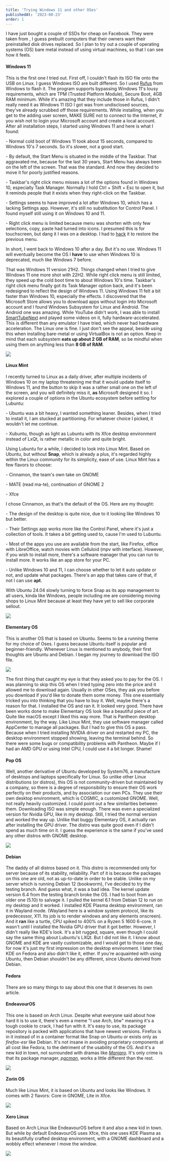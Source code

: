 ```yaml
---
title: 'Trying Windows 11 and other OSes'
publishedAt: '2023-08-23'
order: 1
---
```

I have just bought a couple of SSDs for cheap on Facebook. They were
taken from , I guess prebuilt computers that their owners want their
preinstalled disk drives replaced. So I plan to try out a couple of
operating systems (OS) bare metal instead of using virtual machines, so
that I can see how it feels.

#### Windows 11

This is the first one I tried out. First off, I couldn't flash its ISO
file onto the USB on Linux. I guess Windows ISO are built different. So
I used [Rufus](https://rufus.ie/en/) from Windows to flash it. The
program supports bypassing Windows 11's lousy requirements, which are
TPM (Trusted Platform Module), Secure Boot, 4GB RAM minimum. While it's
amazing that they include those in Rufus, I didn't really need it as
Windows 11 ISO I got was from undisclosed sources, they've already
scrubbed off those requirements. While installing, when you get to the
adding user screen, MAKE SURE not to connect to the Internet, if you
wish not to login your Microsoft account and create a local account.
After all installation steps, I started using Windows 11 and here is
what I found:

\- Normal cold boot of Windows 11 took about 15 seconds, compared to
Windows 10's 7 seconds. So it's slower, not a good start.

\- By default, the Start Menu is situated in the middle of the Taskbar.
That aggravated me, because for the last 30 years, Start Menu has always
been on the left of the screen. That was the standard. And now they
decided to move it for poorly justified reasons.

\- Taskbar's right click menu misses a lot of the options found in
Windows 10, especially Task Manager. Normally I hold Ctrl + Shift + Esc
to open it, but it reminds people that it exists when they right-click
on the Taskbar.

\- Settings seems to have improved a lot after Windows 10, which has a
lacking Settings app. However, it's still no substitution for Control
Panel. I found myself still using it on Windows 10 and 11.

\- Right click menu is limited because menu was shorten with only few
selections, copy, paste had turned into icons. I presumed this is for
touchscreen, but dang it I was on a desktop. I had to
[hack](https://www.theverge.com/23707964/windows-11-regedit-registry-menu-how-to)
it to restore the previous menu.

In short, I went back to Windows 10 after a day. But it's no use.
Windows 11 will eventually become the OS I **have** to use when Windows
10 is deprecated, much like Windows 7 before.

That was Windows 11 version 21H2. Things changed when I tried to give
Windows 11 one more shot with 22H2. While right click menu is still
limited, they speed up the cold boot time to about Windows 10's time.
Taskbar's right click menu finally got its Task Manager option back, and
it's been redesigned to reflect the design of Windows 11. Using Windows
11 felt a bit faster than Windows 10, especially the effects. I
discovered that the Microsoft Store allows you to download apps without
login into Microsoft account and I found Windows Subsystem for Linux and
Android. The Android one was amazing. While YouTube didn't work, I was
able to install
[SmartTubeNext](https://github.com/yuliskov/SmartTubeNext) and played
some videos on it, fully hardware-accelerated. This is different than
any emulator I have tried, which never had hardware acceleration. The
Linux one is fine. I just don't see the appeal, beside using this when
installing bare-metal or using VirtualBox is not an option. Keep in mind
that each subsystem **eats up about 2 GB of RAM**, so be mindful when
using them on anything less than **8 GB of RAM**.

![](/images/blog/230823-1/win11-taskmgr.png)

#### Linux Mint

I recently turned to Linux as a daily driver, after multiple incidents
of Windows 10 on my laptop threatening me that it would update itself to
Windows 11, and the button to skip it was a rather small one on the left
of the screen, and you will definitely miss it, **as** Microsoft
designed it so. I explored a couple of options in the Ubuntu ecosystem
before settling for Lubuntu:

\- Ubuntu was a bit heavy, I wanted something leaner. Besides, when I
tried to install it, I am stucked at partitioning. For whatever choice I
picked, it wouldn't let me continue.

\- Xubuntu, though as light as Lubuntu with its Xfce desktop environment
instead of LxQt, is rather metallic in color and quite bright.

Using Lubuntu for a while, I decided to look into Linux Mint. Based on
Ubuntu, but without **Snap**, which is already a plus, it's regarded
highly within the Linux community for its simplicity, ease of use. Linux
Mint has a few flavors to choose:

\- Cinnamon, the team's own take on GNOME

\- MATE (read ma-te), continuation of GNOME 2

\- Xfce

I chose Cinnamon, as that's the default of the OS. Here are my thought:

\- The design of the desktop is quite nice, due to it looking like
Windows 10 but better.

\- Their Settings app works more like the Control Panel, where it's just
a collection of tools. It takes a bit getting used to, cause I'm used to
Lubuntu.

\- Most of the apps you use are available from the start, like Firefox,
office with LibreOffice, watch movies with Celluloid (mpv with
interface). However, if you wish to install more, there's a software
manager that you can run to install more. It works like an app store for
your PC.

\- Unlike Windows 10 and 11, I can choose whether to let it auto update
or not, and update what packages. There's an app that takes care of
that, if not I can use **apt**.

With Ubuntu 24.04 slowly turning to force Snap as its app management to
all users, kinda like Windows, people including me are considering
moving shops to Linux Mint because at least they have yet to sell like
corporate sellout.

![](/images/blog/230823-1/cinnamon.png)

#### Elementary OS

This is another OS that is based on Ubuntu. Seems to be a running theme
for my choice of Oses. I guess because Ubuntu itself is popular and
beginner-friendly. Whenever Linux is mentioned to anybody, their first
thoughts are Ubuntu and Debian. I began my journey to download the ISO
file.

![](/images/blog/230823-1/elementary.jpg)

The first thing that caught my eye is that they asked you to pay for the
OS. I was planning to skip this OS when I tried typing zero into the
price and it allowed me to download again. Usually in other OSes, they
ask you before you download if you'd like to donate them some money.
This one essentially tricked you into thinking that you have to buy it.
Well, maybe there's a reason for that. I installed the OS and ran it. It
looked very good. There have been works done to make Elementary OS look
like a beautiful piece of art. Quite like macOS except I liked this way
more. That is Pantheon desktop environment, by the way. Like Linux Mint,
they use software manager called AppCenter to manage all packages. But I
had to give this OS a pass. Because when I tried installing NVIDIA
driver on and restarted my PC, the desktop environment stopped showing,
leaving the terminal behind. So there were some bugs or compatibility
problems with Pantheon. Maybe if I had an AMD GPU or using Intel CPU, I
could use it a bit longer. Shame!

#### Pop OS

Well, another derivative of Ubuntu developed by System76, a manufacture
of desktops and laptops specifically for Linux. So unlike other Linux
distributions (or distros), this OS is not community-driven but
maintained by a company, so there is a degree of responsibility to
ensure their OS work perfectly on their products, and by association our
own PCs. They use their own desktop environment, which is COSMIC, a
customized GNOME. Well, not really heavily customized. I could point out
a few similarities between them. Downloading ISO was simple enough.
There was even a specialized version for Nvidia GPU, like in my desktop.
Still, I tried the normal version and worked the way up. Unlike that
buggy Elementary OS, it actually ran after installing the GPU driver.
The distro was quite good even if I didn't spend as much time on it. I
guess the experience is the same if you've used any other distros with
GNOME desktop.

![](/images/blog/230823-1/Pop-OS-22.04-Desktop-beta.webp)

#### Debian

The daddy of all distros based on it. This distro is recommended only
for server because of its stability, reliability. Part of it is because
the packages on this one are old, not as up-to-date in order to be
stable. Unlike on my server which is running Debian 12 (bookworm), I've
decided to try the testing branch. And guess what, it was a bad idea.
The kernel update version 6.4 from the testing branch broke the OS. I
had to boot from an older one (5.10) to salvage it. I pulled the kernel
6.1 from Debian 12 to run on my desktop and it worked. I installed KDE
Plasma desktop environment, ran it in Wayland mode. (Wayland here is a
window system protocol, like its predecessor, X11. Its job is to render
windows and any elements onscreen). And it **ran** like a turtle, CPU
spiked to 400% on a Ryzen 5 1600 6-core. It wasn't until I installed the
Nvidia GPU driver that it got better. However, I didn't really like
KDE's look. It's a bit rugged, square, even though I could say the same
thing about Lubuntu's LXQt. But I did not like it. I know about GNOME
and KDE are vastly customizable, and I would get to those one day, for
now it's just my first impression on the desktop environment. I later
tried KDE on Fedora and also didn't like it, either. If you're
acquainted with using Ubuntu, then Debian shouldn't be any different,
since Ubuntu derived from Debian.

#### Fedora

There are so many things to say about this one that it deserves its own
article.

#### EndeavourOS

This one is based on Arch Linux. Despite what everyone said about how
hard it is to use it, there's even a meme "I use Arch, btw" meaning it's
a tough cookie to crack, I had fun with it. It's easy to use, its
package repository is packed with applications that have newest
versions. Firefox is in it instead of in a container format like Snap on
Ubuntu or exists only as *firefox-esr* like Debian. It's not insane in
avoiding proprietary components at all cost like Fedora, to the
detriment of the usability of the OS. And it's a new kid in town, not
surrounded with dramas like
[*Manjaro*](https://www.youtube.com/watch?v=oVlD17OjFAc). It's only
crime is that its package manager,
*p[acman](https://wiki.archlinux.org/title/Pacman/Rosetta)*, works a
little different than the rest.

![](/images/blog/230823-1/Screenshot_endeavourOS.png)

#### Zorin OS

Much like Linux Mint, it is based on Ubuntu and looks like Windows. It
comes with 2 flavors: Core in GNOME, Lite in Xfce.

![](/images/blog/230823-1/Zorin-OS-16.1-Core.png)
#### Xero Linux

Based on Arch Linux like EndeavourOS before it and also a new kid in
town. But while by default EndeavourOS uses Xfce, this one uses KDE
Plasma as its beautifully crafted desktop environment, with a GNOME
dashboard and a wobbly effect whenever I move the window.

![](/images/blog/230823-1/xerolinux.webp)
